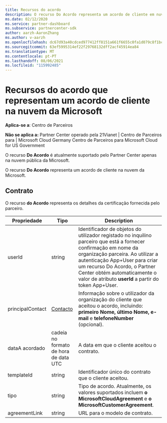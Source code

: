 ```yaml
---
title: Recursos do acordo
description: O recurso Do Acordo representa um acordo de cliente em nuvem da Microsoft com detalhes da certificação fornecida pelo parceiro.
ms.date: 02/12/2020
ms.service: partner-dashboard
ms.subservice: partnercenter-sdk
author: aarzh-AaronZhang
ms.author: v-aarzh
ms.openlocfilehash: dc67d93a40cdced977412ff8151a661f6655c0fa1d079c8f1bc468f0f8b1eea2
ms.sourcegitcommit: 63ef5995314ef22f29768132dff2acf45914ea84
ms.translationtype: MT
ms.contentlocale: pt-PT
ms.lasthandoff: 08/06/2021
ms.locfileid: "115992485"
---
```

# <a name="agreement-resources-representing-a-microsoft-cloud-customer-agreement"></a>Recursos do acordo que representam um acordo de cliente na nuvem da Microsoft

**Aplica-se a**: Centro de Parceiros

**Não se aplica a:** Partner Center operado pela 21Vianet | Centro de Parceiros para | Microsoft Cloud Germany Centro de Parceiros para Microsoft Cloud for US Government

O recurso **Do Acordo** é atualmente suportado pelo Partner Center apenas na nuvem pública da Microsoft.

O recurso **Do Acordo** representa um acordo de cliente na nuvem da Microsoft.

## <a name="agreement"></a>Contrato

O recurso **do Acordo** representa os detalhes da certificação fornecida pelo parceiro.

| Propriedade       | Tipo   | Description                                                                                               |
|----------------|--------|-----------------------------------------------------------------------------------------------------------|
| userId         | string                         | Identificador de objetos do utilizador registado no inquilino parceiro que está a fornecer confirmação em nome da organização parceira. Ao utilizar a autenticação App+User para criar um recurso Do Acordo, o Partner Center obtém automaticamente o valor de atributo **userId** a partir do token App+User.                                                                             |
| principalContact | [Contacto](./utility-resources.md#contact) | Informação sobre o utilizador da organização do cliente que aceitou o acordo, incluindo:  **primeiro Nome,** **último Nome,** **e-mail** e **telefoneNumber** (opcional). |
| dataA acordado     | cadeia no formato de hora de data UTC | A data em que o cliente aceitou o contrato.                                 |
| templateId     |string                          | Identificador único do contrato que o cliente aceitou. |
| tipo           |string                          | Tipo de acordo. Atualmente, os valores suportados incluem **o MicrosoftCloudAgreement** e **o MicrosoftCustomerAgreement**.|
| agreementLink  | string                         | URL para o modelo de contrato.                                                    |
